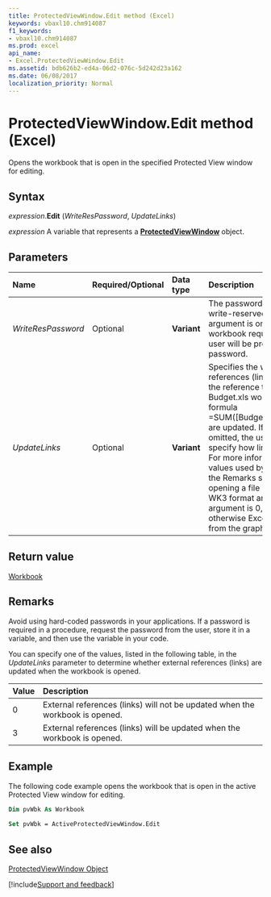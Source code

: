 ```yaml
---
title: ProtectedViewWindow.Edit method (Excel)
keywords: vbaxl10.chm914087
f1_keywords:
- vbaxl10.chm914087
ms.prod: excel
api_name:
- Excel.ProtectedViewWindow.Edit
ms.assetid: bdb626b2-ed4a-06d2-076c-5d242d23a162
ms.date: 06/08/2017
localization_priority: Normal
---
```



# ProtectedViewWindow.Edit method (Excel)

Opens the workbook that is open in the specified Protected View window for editing.


## Syntax

_expression_.**Edit** (_WriteResPassword_, _UpdateLinks_)

_expression_ A variable that represents a **[ProtectedViewWindow](Excel.ProtectedViewWindow.md)** object.


## Parameters

|Name|Required/Optional|Data type|Description|
|:-----|:-----|:-----|:-----|
| _WriteResPassword_|Optional| **Variant**|The password required to write to a write-reserved workbook. If this argument is omitted and the workbook requires a password, the user will be prompted for the password.|
| _UpdateLinks_|Optional| **Variant**|Specifies the way external references (links) in the file, such as the reference to a range in the Budget.xls workbook in the following formula =SUM([Budget.xls]Annual!C10:C25), are updated. If this argument is omitted, the user is prompted to specify how links will be updated. For more information about the values used by this parameter, see the Remarks section. If Excel is opening a file in the WKS, WK1, or WK3 format and the  _UpdateLinks_ argument is 0, no charts are created; otherwise Excel generates charts from the graphs attached to the file.|

## Return value

[Workbook](Excel.Workbook.md)


## Remarks

Avoid using hard-coded passwords in your applications. If a password is required in a procedure, request the password from the user, store it in a variable, and then use the variable in your code.

You can specify one of the values, listed in the following table, in the  _UpdateLinks_ parameter to determine whether external references (links) are updated when the workbook is opened.



|Value|Description|
|:-----|:-----|
|0|External references (links) will not be updated when the workbook is opened.|
|3|External references (links) will be updated when the workbook is opened.|

## Example

The following code example opens the workbook that is open in the active Protected View window for editing.


```vb
Dim pvWbk As Workbook 
 
Set pvWbk = ActiveProtectedViewWindow.Edit 

```


## See also


[ProtectedViewWindow Object](Excel.ProtectedViewWindow.md)

[!include[Support and feedback](~/includes/feedback-boilerplate.md)]